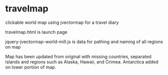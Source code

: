 # travelmap
clickable world map using jvectormap for a travel diary

travelmap.html is launch page

jquery-jvectormap-world-mill.js is data for pathing and naming of all regions on map

Map has been updated from original with missing countries, separated islands and regions such as Alaska, Hawaii, and Crimea. Antarctica added on lower portion of map.
